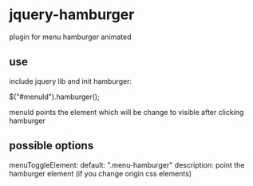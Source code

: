 # jquery-hamburger
plugin for menu hamburger animated

## use

include jquery lib and init hamburger:

$("#menuId").hamburger();

menuId points the element which will be change to visible after clicking hamburger

## possible options

menuToggleElement:
	default:  ".menu-hamburger"
	description:  point the hamburger element (if you change origin css elements)